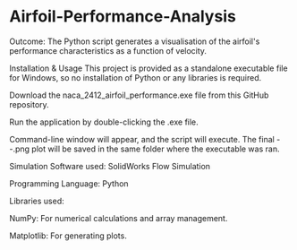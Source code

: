 # Airfoil-Performance-Analysis


Outcome:
The Python script generates a visualisation of the airfoil's performance characteristics as a function of velocity.


Installation & Usage
This project is provided as a standalone executable file for Windows, so no installation of Python or any libraries is required.

Download the naca_2412_airfoil_performance.exe file from this GitHub repository.

Run the application by double-clicking the .exe file.

Command-line window will appear, and the script will execute. The final --.png plot will be saved in the same folder where the executable was ran.


Simulation Software used: SolidWorks Flow Simulation

Programming Language: Python 

Libraries used:

NumPy: For numerical calculations and array management.

Matplotlib: For generating plots.
